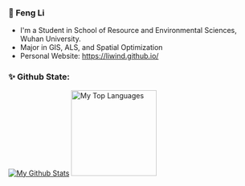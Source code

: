 ### 👦 Feng Li
- I'm a Student in School of Resource and Environmental Sciences, Wuhan University.
- Major in GIS, ALS, and Spatial Optimization
- Personal Website: https://liwind.github.io/

### ✨ Github State:
<a href="https://github.com/liwind"><img alt="My Github Stats" src="https://github-readme-stats-fengl.vercel.app/api?username=liwind&show_icons=true&count_private=true&hide=stars"></a>
<a href="https://github.com/liwind"><img alt="My Top Languages" src="https://github-readme-stats-fengl.vercel.app/api/top-langs/?username=liwind&layout=compact&langs_count=6&hide=Stylus&card_width=250" height="170"></a>
